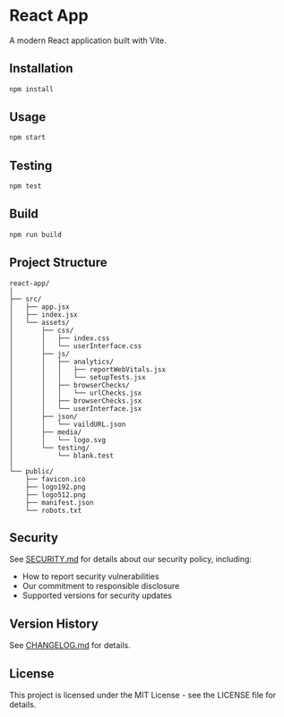 # React App

A modern React application built with Vite.

## Installation

```bash
npm install
```

## Usage

```bash
npm start
```

## Testing

```bash
npm test
```

## Build

```bash
npm run build
```

## Project Structure

```
react-app/
│
├── src/
│   ├── app.jsx
│   ├── index.jsx
│   └── assets/
│       ├── css/
│       │   ├── index.css
│       │   └── userInterface.css
│       ├── js/
│       │   ├── analytics/
│       │   │   ├── reportWebVitals.jsx
│       │   │   └── setupTests.jsx
│       │   ├── browserChecks/
│       │   │   └── urlChecks.jsx
│       │   ├── browserChecks.jsx
│       │   └── userInterface.jsx
│       ├── json/
│       │   └── vaildURL.json
│       ├── media/
│       │   └── logo.svg
│       └── testing/
│           └── blank.test
│
└── public/
    ├── favicon.ico
    ├── logo192.png
    ├── logo512.png
    ├── manifest.json
    └── robots.txt
```

## Security

See [SECURITY.md](SECURITY.md) for details about our security policy, including:
- How to report security vulnerabilities
- Our commitment to responsible disclosure
- Supported versions for security updates

## Version History

See [CHANGELOG.md](CHANGELOG.md) for details.

## License

This project is licensed under the MIT License - see the LICENSE file for details.